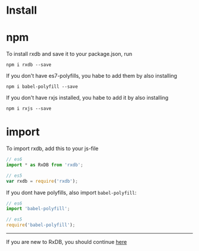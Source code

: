 # Install

# npm

To install rxdb and save it to your package.json, run

`npm i rxdb --save`

If you don't have es7-polyfills, you habe to add them by also installing

`npm i babel-polyfill --save`

If you don't have rxjs installed, you habe to add it by also installing

`npm i rxjs --save`

# import

To import rxdb, add this to your js-file

```js
// es6
import * as RxDB from 'rxdb';

// es5
var rxdb = require('rxdb');
```


If you dont have polyfills, also import `babel-polyfill`:

```js
// es6
import 'babel-polyfill';

// es5
require('babel-polyfill');
```


-----------
If you are new to RxDB, you should continue [here](./RxDatabase.md)

